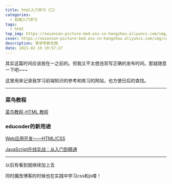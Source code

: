 ```yaml
---
title: html入门学习（〇）
categories:
  - 前端入门学习
tags:
  - html
top_img: https://noionion-picture-bed.oss-cn-hangzhou.aliyuncs.com/img/pagecode.jpg
cover: https://noionion-picture-bed.oss-cn-hangzhou.aliyuncs.com/img/covercode.jpg
description: 来学学新东西
date: 2021-02-19 19:57:27
---
```

其实这篇时间应该放在一之前的。但我又不太想违背写正确的发布时间。那就随意一下吧~~~

这里用来记录我学习前端知识的参考和练习的网站，也方便日后的查找。

--------
### 菜鸟教程

[菜鸟教程-HTML 教程](https://www.runoob.com/html/html-tutorial.html)

### educoder的新用途

[Web应用开发——HTML/CSS](https://www.educoder.net/paths/844)

[JavaScript在线实战：从入门到精通](https://www.educoder.net/paths/40)

--------

以后有看到就继续加上去

同时魔改博客的时候也在实践中学习css和js喽！